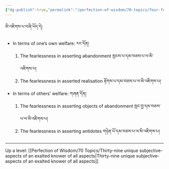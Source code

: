 ```yaml
---
{"dg-publish":true,"permalink":"/perfection-of-wisdom/70-topics/four-fearlessnesses/"}
---
```


མི་འཇིགས་པ་བཞི་ཡོད་དེ། 
- In terms of one’s own welfare: རང་དོན།
	1. The fearlessness in asserting abandonment སྤངས་པ་དམ་བཅས་པ་ལ་མི་འཇིགས་པ།
	2. The fearlessness in asserted realisation རྟོགས་པ་དམ་བཅས་པ་ལ་མི་འཇིགས་པ།
- In terms of others’ welfare: གཞན་དོན།
	1. The fearlessness in asserting objects of abandonment སྤང་བྱ་དམ་བཅས་པ་ལ་མི་འཇིགས་པ།
	2. The fearlessness in asserting antidotes གཉེན་པོ་དམ་བཅས་པ་ལ་མི་འཇིགས་པ།

---
Up a level: [[Perfection of Wisdom/70 Topics/Thirty-nine unique subjective-aspects of an exalted knower of all aspects\|Thirty-nine unique subjective-aspects of an exalted knower of all aspects]]
